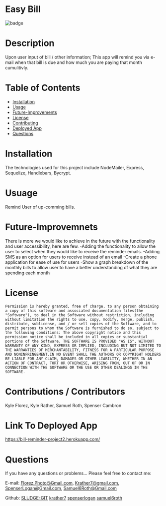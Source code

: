 # Easy Bill

  ![badge](https://img.shields.io/badge/License-MIT-Green)

# Description
Upon user input of bill / other information; This app will remind you via e-mail when that bill is due and how much you are paying that month cumulitivly.

# Table of Contents

* [Installation](#Installation)
* [Usage](#Usage)
* [Future-Improvements](#Future-Improvements)
* [License](#License)
* [Contributing](#Contributions-/-Contributors)
* [Deployed App](#Link-To-Deployed-App)
* [Questions](#Questions)
 
# Installation
The technologies used for this project include NodeMailer, Express, Sequelize, Handlebars, Bycrypt. 


# Usuage
Remind User of up-comming bills.

# Future-Improvemnets
There is more we would like to achieve in the future with the functionality and user accessibility, here are few.
-Adding the functionality to allow the user to select when they would like to receive the reminder emails.
-Adding SMS as an option for users to receive instead of an email
-Create a phone application for ease of use for users
-Show a graph breakdown of the monthly bills to allow user to have a better understanding of what they are spending each month



# License
    Permission is hereby granted, free of charge, to any person obtaining a copy of this software and associated documentation files(the "Software"), to deal in the Software without restriction, including without limitation the rights to use, copy, modify, merge, publish, distribute, sublicense, and / or sell copies of the Software, and to permit persons to whom the Software is furnished to do so, subject to the following conditions: The above copyright notice and this permission notice shall be included in all copies or substantial portions of the Software. THE SOFTWARE IS PROVIDED "AS IS", WITHOUT WARRANTY OF ANY KIND, EXPRESS OR IMPLIED, INCLUDING BUT NOT LIMITED TO THE WARRANTIES OF MERCHANTABILITY, FITNESS FOR A PARTICULAR PURPOSE AND NONINFRINGEMENT.IN NO EVENT SHALL THE AUTHORS OR COPYRIGHT HOLDERS BE LIABLE FOR ANY CLAIM, DAMAGES OR OTHER LIABILITY, WHETHER IN AN ACTION OF CONTRACT, TORT OR OTHERWISE, ARISING FROM, OUT OF OR IN CONNECTION WITH THE SOFTWARE OR THE USE OR OTHER DEALINGS IN THE SOFTWARE.

# Contributions / Contributors
Kyle Florez, Kyle Rather, Samuel Roth, Spenser Cambron


# Link To Deployed App
https://bill-reminder-project2.herokuapp.com/


# Questions
If you have any questions or problems... Please feel free to contact me:

E-mail: Florez.Photo@Gmail.com, Krather7@gmail.com, SpenserLogan@Gmail.com, Samuel6Roth@Gmail.com         

Github: [SLUDGE-GIT](https://github.com/SLUDGE-GIT)  [krather7](https://github.com/krather7)  [spenserlogan](https://github.com/spenserlogan)  [samuel6roth](https://github.com/samuel6roth)
